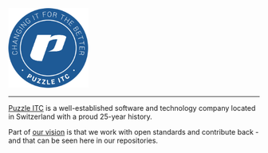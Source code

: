 <img src="https://github.com/puzzle/.github/blob/main/profile/puzzle_stamp_rgb.svg" alt="Puzzle ITC Logo" style="max-height: 160px; max-width: 100%;">

----

[Puzzle ITC](https://www.puzzle.ch/) is a well-established software and technology company located in Switzerland with a proud 25-year history.

Part of [our vision](https://www.puzzle.ch/ueber-uns/#vision) is that we work with open standards and contribute back - and that can be seen here in our repositories.